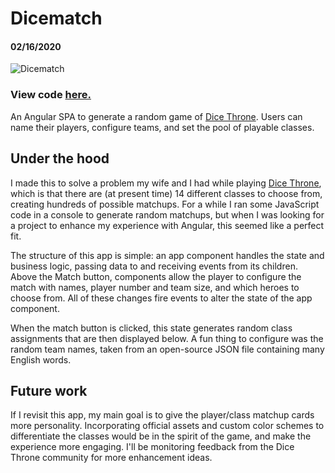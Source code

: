 # Dicematch

#### 02/16/2020

![Dicematch](assets/images/dicematch.png)

### View code [here.](https://github.com/philgiammattei/dicematch)

An Angular SPA to generate a random game of [Dice Throne](https://www.facebook.com/DiceThrone/). Users can name their players, configure teams, and set the pool of playable classes.

## Under the hood

I made this to solve a problem my wife and I had while playing [Dice Throne](https://www.facebook.com/DiceThrone/), which is that there are (at present time) 14 different classes to choose from, creating hundreds of possible matchups. For a while I ran some JavaScript code in a console to generate random matchups, but when I was looking for a project to enhance my experience with Angular, this seemed like a perfect fit.

The structure of this app is simple: an app component handles the state and business logic, passing data to and receiving events from its children. Above the Match button, components allow the player to configure the match with names, player number and team size, and which heroes to choose from. All of these changes fire events to alter the state of the app component.

When the match button is clicked, this state generates random class assignments that are then displayed below. A fun thing to configure was the random team names, taken from an open-source JSON file containing many English words.

## Future work

If I revisit this app, my main goal is to give the player/class matchup cards more personality. Incorporating official assets and custom color schemes to differentiate the classes would be in the spirit of the game, and make the experience more engaging. I'll be monitoring feedback from the Dice Throne community for more enhancement ideas.
